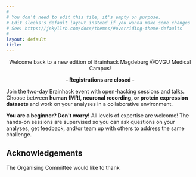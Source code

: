 ```yaml
---
#
# You don't need to edit this file, it's empty on purpose.
# Edit sleeks's default layout instead if you wanna make some changes
# See: https://jekyllrb.com/docs/themes/#overriding-theme-defaults
#
layout: default
title:
---
```


<p style="text-align: center;"> Welcome back to a new edition of Brainhack Magdeburg @OVGU Medical Campus!
<p style="text-align: center;"> <strong> - Registrations are closed - </strong> 

<p> Join the two-day Brainhack event with open-hacking sessions and talks. Choose between <strong> human fMRI, neuronal recording, or protein expression datasets </strong> and work on your analyses in a collaborative environment.</p>

<p> <strong> You are a beginner? Don't worry!</strong> All levels of expertise are welcome! The hands-on sessions are supervised so you can ask questions on your analyses, get feedback, and/or team up with others to address the same challenge.</p>



## Acknowledgements ##

<p> The Organising Committee would like to thank </p>



<img src="https://raw.githubusercontent.com/brainhackmagdeburg/brainhackmagdeburg.github.io/master/assets/img/posts/BH_Acknowledgments.png" alt="">

